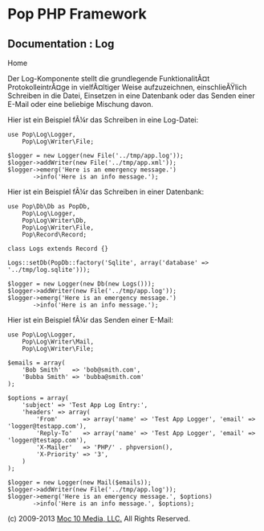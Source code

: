 Pop PHP Framework
=================

Documentation : Log
-------------------

Home

Der Log-Komponente stellt die grundlegende FunktionalitÃ¤t
ProtokolleintrÃ¤ge in vielfÃ¤ltiger Weise aufzuzeichnen, einschlieÃŸlich
Schreiben in die Datei, Einsetzen in eine Datenbank oder das Senden
einer E-Mail oder eine beliebige Mischung davon.

Hier ist ein Beispiel fÃ¼r das Schreiben in eine Log-Datei:

    use Pop\Log\Logger,
        Pop\Log\Writer\File;

    $logger = new Logger(new File('../tmp/app.log'));
    $logger->addWriter(new File('../tmp/app.xml'));
    $logger->emerg('Here is an emergency message.')
           ->info('Here is an info message.');

Hier ist ein Beispiel fÃ¼r das Schreiben in einer Datenbank:

    use Pop\Db\Db as PopDb,
        Pop\Log\Logger,
        Pop\Log\Writer\Db,
        Pop\Log\Writer\File,
        Pop\Record\Record;

    class Logs extends Record {}

    Logs::setDb(PopDb::factory('Sqlite', array('database' => '../tmp/log.sqlite')));

    $logger = new Logger(new Db(new Logs()));
    $logger->addWriter(new File('../tmp/app.log'));
    $logger->emerg('Here is an emergency message.')
           ->info('Here is an info message.');

Hier ist ein Beispiel fÃ¼r das Senden einer E-Mail:

    use Pop\Log\Logger,
        Pop\Log\Writer\Mail,
        Pop\Log\Writer\File;

    $emails = array(
        'Bob Smith'   => 'bob@smith.com',
        'Bubba Smith' => 'bubba@smith.com'
    );

    $options = array(
        'subject' => 'Test App Log Entry:',
        'headers' => array(
            'From'       => array('name' => 'Test App Logger', 'email' => 'logger@testapp.com'),
            'Reply-To'   => array('name' => 'Test App Logger', 'email' => 'logger@testapp.com'),
            'X-Mailer'   => 'PHP/' . phpversion(),
            'X-Priority' => '3',
        )
    );

    $logger = new Logger(new Mail($emails));
    $logger->addWriter(new File('../tmp/app.log'));
    $logger->emerg('Here is an emergency message.', $options)
           ->info('Here is an info message.', $options);

\(c) 2009-2013 [Moc 10 Media, LLC.](http://www.moc10media.com) All
Rights Reserved.

